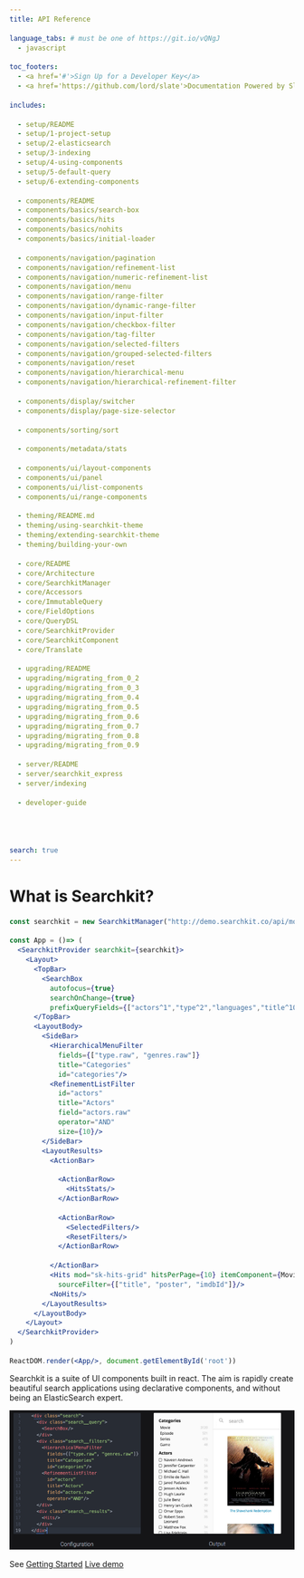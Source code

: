 ```yaml
---
title: API Reference

language_tabs: # must be one of https://git.io/vQNgJ
  - javascript

toc_footers:
  - <a href='#'>Sign Up for a Developer Key</a>
  - <a href='https://github.com/lord/slate'>Documentation Powered by Slate</a>

includes:

  - setup/README
  - setup/1-project-setup
  - setup/2-elasticsearch
  - setup/3-indexing
  - setup/4-using-components
  - setup/5-default-query
  - setup/6-extending-components

  - components/README
  - components/basics/search-box
  - components/basics/hits
  - components/basics/nohits
  - components/basics/initial-loader

  - components/navigation/pagination
  - components/navigation/refinement-list
  - components/navigation/numeric-refinement-list
  - components/navigation/menu
  - components/navigation/range-filter
  - components/navigation/dynamic-range-filter
  - components/navigation/input-filter
  - components/navigation/checkbox-filter
  - components/navigation/tag-filter
  - components/navigation/selected-filters
  - components/navigation/grouped-selected-filters
  - components/navigation/reset
  - components/navigation/hierarchical-menu
  - components/navigation/hierarchical-refinement-filter

  - components/display/switcher
  - components/display/page-size-selector

  - components/sorting/sort

  - components/metadata/stats

  - components/ui/layout-components
  - components/ui/panel
  - components/ui/list-components
  - components/ui/range-components

  - theming/README.md
  - theming/using-searchkit-theme
  - theming/extending-searchkit-theme
  - theming/building-your-own

  - core/README
  - core/Architecture
  - core/SearchkitManager
  - core/Accessors
  - core/ImmutableQuery
  - core/FieldOptions
  - core/QueryDSL
  - core/SearchkitProvider
  - core/SearchkitComponent
  - core/Translate

  - upgrading/README
  - upgrading/migrating_from_0_2
  - upgrading/migrating_from_0_3
  - upgrading/migrating_from_0.4
  - upgrading/migrating_from_0.5
  - upgrading/migrating_from_0.6
  - upgrading/migrating_from_0.7
  - upgrading/migrating_from_0.8
  - upgrading/migrating_from_0.9

  - server/README
  - server/searchkit_express
  - server/indexing

  - developer-guide




search: true
---
```


# What is Searchkit?

```jsx
const searchkit = new SearchkitManager("http://demo.searchkit.co/api/movies/")

const App = ()=> (
  <SearchkitProvider searchkit={searchkit}>
    <Layout>
      <TopBar>
        <SearchBox
          autofocus={true}
          searchOnChange={true}
          prefixQueryFields={["actors^1","type^2","languages","title^10"]}/>
      </TopBar>
      <LayoutBody>
        <SideBar>
          <HierarchicalMenuFilter
            fields={["type.raw", "genres.raw"]}
            title="Categories"
            id="categories"/>
          <RefinementListFilter
            id="actors"
            title="Actors"
            field="actors.raw"
            operator="AND"
            size={10}/>
        </SideBar>
        <LayoutResults>
          <ActionBar>

            <ActionBarRow>
              <HitsStats/>
            </ActionBarRow>

            <ActionBarRow>
              <SelectedFilters/>
              <ResetFilters/>
            </ActionBarRow>

          </ActionBar>
          <Hits mod="sk-hits-grid" hitsPerPage={10} itemComponent={MovieHitsGridItem}
            sourceFilter={["title", "poster", "imdbId"]}/>
          <NoHits/>
        </LayoutResults>
      </LayoutBody>
    </Layout>
  </SearchkitProvider>
)

ReactDOM.render(<App/>, document.getElementById('root'))

```
Searchkit is a suite of UI components built in react. The aim is rapidly create beautiful search applications using declarative components, and without being an ElasticSearch expert.

<img src="./images/codepreview.png"/>

See [Getting Started](/setup/README.md)
[Live demo](http://demo.searchkit.co)
